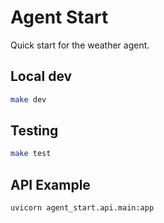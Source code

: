 # Agent Start

Quick start for the weather agent.

## Local dev
```bash
make dev
```

## Testing
```bash
make test
```

## API Example
```bash
uvicorn agent_start.api.main:app
```
